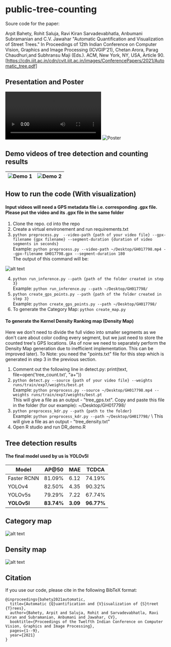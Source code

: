 # public-tree-counting
Soure code for the paper: 

Arpit Bahety, Rohit Saluja, Ravi Kiran Sarvadevabhatla, Anbumani Subramanian and C.V. Jawahar "Automatic Quantification and Visualization of Street Trees." In Proceedings of 12th Indian Conference on Computer Vision, Graphics and Image Processing (ICVGIP’21), Chetan Arora, Parag Chaudhuri,and Subhransu Maji (Eds.). ACM, New York, NY, USA, Article 90. [https://cdn.iiit.ac.in/cdn/cvit.iiit.ac.in/images/ConferencePapers/2021/Automatic_tree.pdf]

## Presentation and Poster

![Presentation Video](https://media.githubusercontent.com/media/iHubData-Mobility/public-tree-counting/main/demo/Presentation.mp4)
![Poster](https://docs.google.com/presentation/d/1cFP5kAnLq3A43f_xINPgnIMj1zC9lrG9Y7oWaD2-oK4/edit?usp=sharing)

## Demo videos of tree detection and counting results

| ![Demo 1](https://github.com/iHubData-Mobility/public-tree-counting/blob/main/demo/demo1.gif) |  ![Demo 2](https://github.com/iHubData-Mobility/public-tree-counting/blob/main/demo/demo2.gif) |
|---|---|

## How to run the code (With visualization) 
#### Input videos will need a GPS metadata file i.e. corresponding .gpx file. Please put the video and its .gpx file in the same folder

1. Clone the repo. cd into the repo
2. Create a virtual environement and run requirements.txt
3. `python preprocess.py  --video-path {path of your video file} --gpx-filename {gpx filename} --segment-duration {duration of video segments in seconds}`\
Example: `python preprocess.py --video-path ~/Desktop/GH017798.mp4 --gpx-filename GH017798.gpx --segment-duration 180` \
The output of this command will be: 

![alt text](https://github.com/CVIT-Mobility/tree-counting/blob/main/readme-images/1.png?raw=true)

4. `python run_inference.py --path {path of the folder created in step 3}` \
Example: `python run_inference.py --path ~/Desktop/GH017798/` 
5. `python create_gps_points.py --path {path of the folder created in step 3}` \
Example: `python create_gps_points.py --path ~/Desktop/GH017798/` 
6. To generate the Category Map: `python create_map.py`

#### To generate the Kernel Density Ranking map (Density Map)
Here we don't need to divide the full video into smaller segments as we don't care about color coding every segment, but we just need to store the counted tree's GPS locations. (As of now we need to separately perform the Density Map generation due to inefficient implementation. This can be improved later). To Note: you need the "points.txt" file for this step which is generated in step 3 in the previous section. 

1. Comment out the following line in detect.py: print(text, file=open('tree_count.txt', "a+"))
2. `python detect.py --source {path of your video file} --weights runs/train/exp7/weights/best.pt` \
Example: `python preprocess.py --source ~/Desktop/GH017798.mp4 --weights runs/train/exp7/weights/best.pt` \
This will give a file as an output - "tree_gps.txt". Copy and paste this file in the folder (for our example): ~/Desktop/GH017798/ 
3. `python preprocess_kdr.py --path {path to the folder}` \
Example: `python preprocess_kdr.py --path ~/Desktop/GH017798/` \ 
This will give a file as an output - "tree_density.txt"
4. Open R studio and run DR_demo.R

## Tree detection results

#### The final model used by us is YOLOv5l

| Model | AP@50 | MAE | TCDCA |
| ------------- | ------------- | ------------- | ------------- |
| Faster RCNN  | 81.09%  | 6.12 | 74.19% |
| YOLOv4 | 82.50%  | 4.35 | 90.32% |
| YOLOv5s  | 79.29%  | 7.22 | 67.74% |
| **YOLOv5l**  | **83.74%**  | **3.09** | **96.77%** |


## Category map

![alt text](https://github.com/CVIT-Mobility/tree-counting/blob/main/readme-images/category_map_results.png?raw=true)

## Density map

![alt text](https://github.com/CVIT-Mobility/tree-counting/blob/main/readme-images/density_map_results.png?raw=true)

## Citation

If you use our code, please cite in the following BibTeX format:

```
@inproceedings{bahety2021automatic,
  title={Automatic {Q}uantification and {V}isualization of {S}treet {T}rees},
  author={Bahety, Arpit and Saluja, Rohit and Sarvadevabhatla, Ravi Kiran and Subramanian, Anbumani and Jawahar, CV},
  booktitle={Proceedings of the Twelfth Indian Conference on Computer Vision, Graphics and Image Processing},
  pages={1--9},
  year={2021}
}
```

